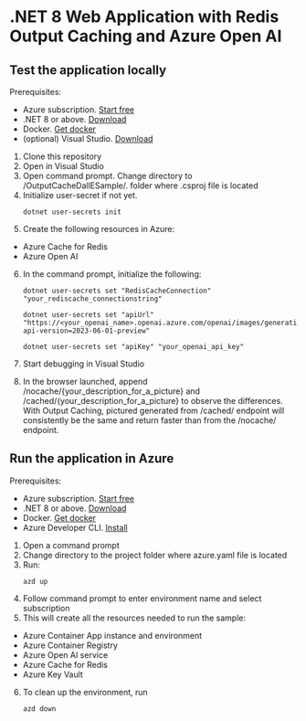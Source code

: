 # .NET 8 Web Application with Redis Output Caching and Azure Open AI

## Test the application locally

Prerequisites:
- Azure subscription. [Start free](https://azure.microsoft.com/free)
- .NET 8 or above. [Download](https://dotnet.microsoft.com/download/dotnet/8.0)
- Docker. [Get docker](https://docs.docker.com/get-docker/)
- (optional) Visual Studio. [Download](https://visualstudio.microsoft.com/)

1. Clone this repository
2. Open in Visual Studio
3. Open command prompt. Change directory to /OutputCacheDallESample/. folder where .csproj file is located
4. Initialize user-secret if not yet.
    ```
    dotnet user-secrets init
    ```
5. Create the following resources in Azure:
- Azure Cache for Redis
- Azure Open AI

6. In the command prompt, initialize the following:
    ```
    dotnet user-secrets set "RedisCacheConnection" "your_rediscache_connectionstring"

    dotnet user-secrets set "apiUrl" "https://<your_openai_name>.openai.azure.com/openai/images/generations:submit?api-version=2023-06-01-preview"

    dotnet user-secrets set "apiKey" "your_openai_api_key"
    ```

7. Start debugging in Visual Studio
8. In the browser launched, append /nocache/{your_description_for_a_picture} and /cached/{your_description_for_a_picture} to observe the differences. With Output Caching, pictured generated from /cached/ endpoint will consistently be the same and return faster than from the /nocache/ endpoint.

## Run the application in Azure

Prerequisites:
- Azure subscription. [Start free](https://azure.microsoft.com/free)
- .NET 8 or above. [Download](https://dotnet.microsoft.com/download/dotnet/8.0)
- Docker. [Get docker](https://docs.docker.com/get-docker/)
- Azure Developer CLI. [Install](https://learn.microsoft.com/azure/developer/azure-developer-cli/install-azd?tabs=winget-windows%2Cbrew-mac%2Cscript-linux&pivots=os-windows)

1. Open a command prompt
2. Change directory to the project folder where azure.yaml file is located
3. Run:
    ```
    azd up
    ```
4. Follow command prompt to enter environment name and select subscription
5. This will create all the resources needed to run the sample:
- Azure Container App instance and environment
- Azure Container Registry
- Azure Open AI service
- Azure Cache for Redis
- Azure Key Vault

6. To clean up the environment, run 
    ```
    azd down
    ```